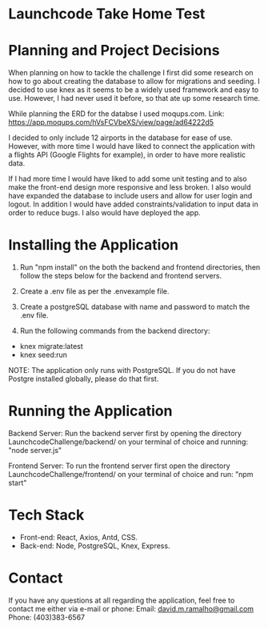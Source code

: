 # Launchcode Take Home Test
# Planning and Project Decisions

When planning on how to tackle the challenge I first did some research on how to go about creating the database to allow for migrations and seeding. I decided to use knex as it seems to be a widely used framework and easy to use. However, I had never used it before, so that ate up some research time. 

While planning the ERD for the databse I used moqups.com. Link: https://app.moqups.com/hVsFCVbeXS/view/page/ad64222d5

I decided to only include 12 airports in the database for ease of use. However, with more time I would have liked to connect the application with a flights API (Google Flights for example), in order to have more realistic data. 

If I had more time I would have liked to add some unit testing and to also make the front-end design more responsive and less broken. I also would have expanded the database to include users and allow for user login and logout. In addition I would have added constraints/validation to input data in order to reduce bugs. I also would have deployed the app. 

# Installing the Application

1) Run "npm install" on the both the backend and frontend directories, then follow the steps below for the backend and frontend servers.

2) Create a .env file as per the .envexample file. 
3) Create a postgreSQL database with name and password to match the .env file. 
4) Run the following commands from the backend directory: 
- knex migrate:latest
- knex seed:run

NOTE: The application only runs with PostgreSQL. If you do not have Postgre installed globally, please do that first. 

# Running the Application

Backend Server:
Run the backend server first by opening the directory LaunchcodeChallenge/backend/ on your terminal of choice and running: 
"node server.js"

Frontend Server: 
To run the frontend server first open the directory LaunchcodeChallenge/frontend/ on your terminal of choice and run:
"npm start" 

# Tech Stack

- Front-end: React, Axios, Antd, CSS.
- Back-end: Node, PostgreSQL, Knex, Express. 

# Contact

If you have any questions at all regarding the application, feel free to contact me either via e-mail or phone: 
Email: david.m.ramalho@gmail.com
Phone: (403)383-6567
